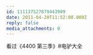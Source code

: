 ```yaml
---
id: 111137527879443909
date: 2011-04-20T11:52:00.000Z
reply: false
media_attachments: 0
---
```


看过《4400 第三季》#电驴大全 ​​​​

